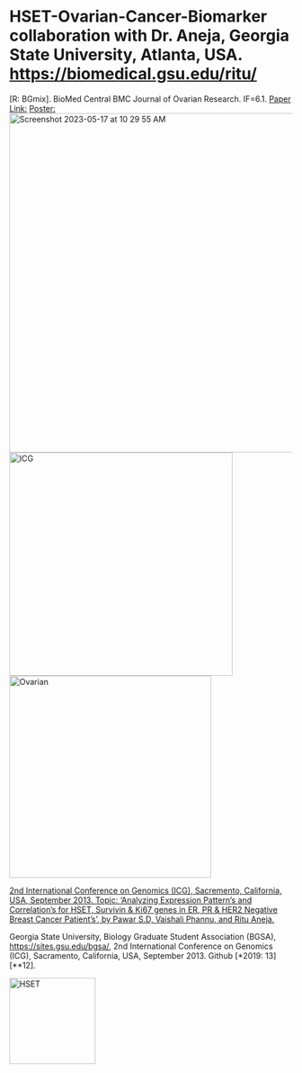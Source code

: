 # HSET-Ovarian-Cancer-Biomarker collaboration with Dr. Aneja, Georgia State University, Atlanta, USA. https://biomedical.gsu.edu/ritu/
[R: BGmix].
BioMed Central BMC Journal of Ovarian Research. IF=6.1. [Paper Link:](https://www.ncbi.nlm.nih.gov/pubmed/25028599)
[Poster:](https://www.claflin-computation.com/lab-journey?pgid=ktmii98q-64f1ff2e-dfef-4d26-82be-34353a6dbd79)
<img width="603" alt="Screenshot 2023-05-17 at 10 29 55 AM" src="https://github.com/spawar2/HSET-Ovarian-Cancer-Biomarker/assets/25118302/0464c574-db74-413b-beab-afca0c7fdd46">
<img width="397" alt="ICG" src="https://github.com/spawar2/HSET-Ovarian-Cancer-Biomarker/assets/25118302/81de5df7-021b-4b7e-97ba-fc58cc9f342a">
<img width="359" alt="Ovarian" src="https://github.com/spawar2/HSET-Ovarian-Cancer-Biomarker/assets/25118302/6cfb692b-f6cc-4254-b4d9-61b1ccfecf6f">

[2nd International Conference on Genomics (ICG), Sacremento, California, USA, September 2013. Topic: ‘Analyzing Expression Pattern’s and Correlation’s for HSET, Survivin & Ki67 genes in ER, PR & HER2 Negative Breast Cancer Patient’s’, by Pawar S.D, Vaishali Phannu, and Ritu Aneja.](https://icg.bio/)

Georgia State University, Biology Graduate Student Association (BGSA), https://sites.gsu.edu/bgsa/, 2nd International Conference on Genomics (ICG), Sacramento, California, USA, September 2013. Github [*2019: 13][**12].

<img width="153" alt="HSET" src="https://github.com/spawar2/HSET-Ovarian-Cancer-Biomarker/assets/25118302/8c538cc5-7b9c-4074-973a-f7a451042a60">
